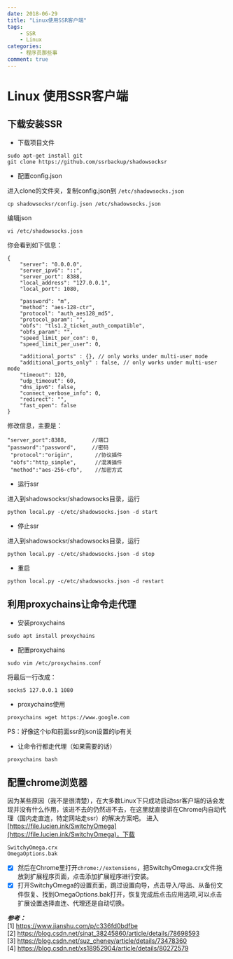 ```yaml
---
date: 2018-06-29
title: "Linux使用SSR客户端"
tags:
    - SSR
    - Linux
categories:
    - 程序员那些事
comment: true
---
```


# Linux 使用SSR客户端		

## 下载安装SSR		
* 下载项目文件		

```
sudo apt-get install git  
git clone https://github.com/ssrbackup/shadowsocksr
```

* 配置config.json			
	
进入clone的文件夹，复制config.json到 `/etc/shadowsocks.json`		

```
cp shadowsocksr/config.json /etc/shadowsocks.json
```
编辑json
```
vi /etc/shadowsocks.josn
```
你会看到如下信息：
```
{
    "server": "0.0.0.0",
    "server_ipv6": "::",
    "server_port": 8388,
    "local_address": "127.0.0.1",
    "local_port": 1080,

    "password": "m",
    "method": "aes-128-ctr",
    "protocol": "auth_aes128_md5",
    "protocol_param": "",
    "obfs": "tls1.2_ticket_auth_compatible",
    "obfs_param": "",
    "speed_limit_per_con": 0,
    "speed_limit_per_user": 0,

    "additional_ports" : {}, // only works under multi-user mode
    "additional_ports_only" : false, // only works under multi-user mode
    "timeout": 120,
    "udp_timeout": 60,
    "dns_ipv6": false,
    "connect_verbose_info": 0,
    "redirect": "",
    "fast_open": false
}

```

修改信息，主要是：

```
"server_port":8388,        //端口
"password":"password",     //密码
 "protocol":"origin",       //协议插件
 "obfs":"http_simple",      //混淆插件
 "method":"aes-256-cfb",    //加密方式			
```		

* 运行ssr			

进入到shadowsocksr/shadowsocks目录，运行
```
python local.py -c/etc/shadowsocks.json -d start
```
* 停止ssr		

进入到shadowsocksr/shadowsocks目录，运行
```
python local.py -c/etc/shadowsocks.json -d stop
```
* 重启

```
python local.py -c/etc/shadowsocks.json -d restart
```

## 利用proxychains让命令走代理		
* 安装proxychains		

```
sudo apt install proxychains
```
* 配置proxychains		

```
sudo vim /etc/proxychains.conf
```
将最后一行改成：
```
socks5 127.0.0.1 1080
```
* proxychains使用		

```
proxychains wget https://www.google.com
```
PS：好像这个ip和前面ssr的json设置的ip有关			
* 让命令行都走代理（如果需要的话）			

```
proxychains bash
```

## 配置chrome浏览器		

因为某些原因（我不是很清楚），在大多数Linux下只成功启动ssr客户端的话会发现并没有什么作用，该进不去的仍然进不去，在这里就直接讲在Chrome内自动代理（国内走直连，特定网站走ssr）的解决方案吧。
进入[https://file.lucien.ink/SwitchyOmega](https://file.lucien.ink/SwitchyOmega)，下载

```
SwitchyOmega.crx
OmegaOptions.bak
```

- [x] 然后在Chrome里打开`chrome://extensions`，把SwitchyOmega.crx文件拖放到扩展程序页面，点击添加扩展程序进行安装。
- [x] 打开SwitchyOmega的设置页面，跳过设置向导，点击导入/导出、从备份文件恢复、找到OmegaOptions.bak打开，恢复完成后点击应用选项,可以点击扩展设置选择直连、代理还是自动切换。

***参考：***					
[1] https://www.jianshu.com/p/c336fd0bdfbe			
[2] https://blog.csdn.net/sinat_38245860/article/details/78698593		
[3] https://blog.csdn.net/suz_cheney/article/details/73478360		
[4] https://blog.csdn.net/xs18952904/article/details/80272579

 
